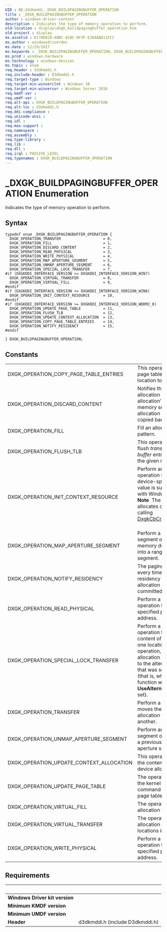 ```yaml
---
UID : NE:d3dkmddi._DXGK_BUILDPAGINGBUFFER_OPERATION
title : _DXGK_BUILDPAGINGBUFFER_OPERATION
author : windows-driver-content
description : Indicates the type of memory operation to perform.
old-location : display\dxgk_buildpagingbuffer_operation.htm
old-project : display
ms.assetid : D170D828-A0BC-4CBC-9F3F-E384AAD11FCC
ms.author : windowsdriverdev
ms.date : 12/29/2017
ms.keywords : _DXGK_BUILDPAGINGBUFFER_OPERATION, DXGK_BUILDPAGINGBUFFER_OPERATION
ms.prod : windows-hardware
ms.technology : windows-devices
ms.topic : enum
req.header : d3dkmddi.h
req.include-header : D3dkmddi.h
req.target-type : Windows
req.target-min-winverclnt : Windows 10
req.target-min-winversvr : Windows Server 2016
req.kmdf-ver : 
req.umdf-ver : 
req.alt-api : DXGK_BUILDPAGINGBUFFER_OPERATION
req.alt-loc : d3dkmddi.h
req.ddi-compliance : 
req.unicode-ansi : 
req.idl : 
req.max-support : 
req.namespace : 
req.assembly : 
req.type-library : 
req.lib : 
req.dll : 
req.irql : PASSIVE_LEVEL
req.typenames : DXGK_BUILDPAGINGBUFFER_OPERATION
---
```


# _DXGK_BUILDPAGINGBUFFER_OPERATION Enumeration
Indicates the type of memory operation to perform.

## Syntax
````
typedef enum _DXGK_BUILDPAGINGBUFFER_OPERATION { 
  DXGK_OPERATION_TRANSFER                   = 0,
  DXGK_OPERATION_FILL                       = 1,
  DXGK_OPERATION_DISCARD_CONTENT            = 2,
  DXGK_OPERATION_READ_PHYSICAL              = 3,
  DXGK_OPERATION_WRITE_PHYSICAL             = 4,
  DXGK_OPERATION_MAP_APERTURE_SEGMENT       = 5,
  DXGK_OPERATION_UNMAP_APERTURE_SEGMENT     = 6,
  DXGK_OPERATION_SPECIAL_LOCK_TRANSFER      = 7,
#if (DXGKDDI_INTERFACE_VERSION >= DXGKDDI_INTERFACE_VERSION_WIN7)
  DXGK_OPERATION_VIRTUAL_TRANSFER           = 8,
  DXGK_OPERATION_VIRTUAL_FILL               = 9,
#endif 
#if (DXGKDDI_INTERFACE_VERSION >= DXGKDDI_INTERFACE_VERSION_WIN8)
  DXGK_OPERATION_INIT_CONTEXT_RESOURCE      = 10,
#endif 
#if (DXGKDDI_INTERFACE_VERSION >= DXGKDDI_INTERFACE_VERSION_WDDM2_0)
  DXGK_OPERATION_UPDATE_PAGE_TABLE          = 11,
  DXGK_OPERATION_FLUSH_TLB                  = 12,
  DXGK_OPERATION_UPDATE_CONTEXT_ALLOCATION  = 13,
  DXGK_OPERATION_COPY_PAGE_TABLE_ENTRIES    = 14,
  DXGK_OPERATION_NOTIFY_RESIDENCY           = 15,
#endif 
  
} DXGK_BUILDPAGINGBUFFER_OPERATION;
````

## Constants

<table>

<tr>
<td>DXGK_OPERATION_COPY_PAGE_TABLE_ENTRIES</td>
<td>This operation is called to copy page table entries from one location to another.</td>
</tr>

<tr>
<td>DXGK_OPERATION_DISCARD_CONTENT</td>
<td>Notifies the driver that an allocation is discarded from the allocation's current location in a memory segment (that is, the allocation is evicted and not copied back to system memory).</td>
</tr>

<tr>
<td>DXGK_OPERATION_FILL</td>
<td>Fill an allocation with a specified pattern.</td>
</tr>

<tr>
<td>DXGK_OPERATION_FLUSH_TLB</td>
<td>This operation instructs GPU to flush <i>translation look-aside buffer</i> entries, which belong to the given root page table.</td>
</tr>

<tr>
<td>DXGK_OPERATION_INIT_CONTEXT_RESOURCE</td>
<td>Perform an context initialization operation for a GPU context or device-specific context. This value is supported beginning with Windows 8.


<div class="alert"><b>Note</b>  The display miniport driver allocates context resources by calling <a href="..\d3dkmddi\nc-d3dkmddi-dxgkcb_createcontextallocation.md">DxgkCbCreateContextAllocation</a>.</div>
<div> </div></td>
</tr>

<tr>
<td>DXGK_OPERATION_MAP_APERTURE_SEGMENT</td>
<td>Perform a map-aperture-segment operation that maps a memory descriptor list (MDL) into a range of an aperture segment.</td>
</tr>

<tr>
<td>DXGK_OPERATION_NOTIFY_RESIDENCY</td>
<td>The paging operation is issued every time an allocation residency is changed (when allocation is evicted or committed).</td>
</tr>

<tr>
<td>DXGK_OPERATION_READ_PHYSICAL</td>
<td>Perform a read-physical operation that reads from a specified physical memory address.</td>
</tr>

<tr>
<td>DXGK_OPERATION_SPECIAL_LOCK_TRANSFER</td>
<td>Perform a special transfer operation that moves the content of an allocation from one location to another. In this operation, the content of the allocation is transferred from or to the alternate virtual address that was set up for the allocation (that is, when the <a href="..\d3dumddi\nc-d3dumddi-pfnd3dddi_lockcb.md">pfnLockCb</a> function was called with the <b>UseAlternateVA</b> bit-field flag set).</td>
</tr>

<tr>
<td>DXGK_OPERATION_TRANSFER</td>
<td>Perform a transfer operation that moves the content of an allocation from one location to another.</td>
</tr>

<tr>
<td>DXGK_OPERATION_UNMAP_APERTURE_SEGMENT</td>
<td>Perform an unmap-aperture-segment operation that unmaps a previously mapped range of an aperture segment.</td>
</tr>

<tr>
<td>DXGK_OPERATION_UPDATE_CONTEXT_ALLOCATION</td>
<td>This operation is used to update the content of a context or device allocation.</td>
</tr>

<tr>
<td>DXGK_OPERATION_UPDATE_PAGE_TABLE</td>
<td>The operation is called to allow the kernel mode driver to build a command buffer to update a page table.</td>
</tr>

<tr>
<td>DXGK_OPERATION_VIRTUAL_FILL</td>
<td>The operation is used to fill an allocation with a pattern.</td>
</tr>

<tr>
<td>DXGK_OPERATION_VIRTUAL_TRANSFER</td>
<td>The operation is used to transfer allocation content between locations in memory.</td>
</tr>

<tr>
<td>DXGK_OPERATION_WRITE_PHYSICAL</td>
<td>Perform a write-physical operation that writes to a specified physical memory address.</td>
</tr>
</table>


## Requirements
| &nbsp; | &nbsp; |
| ---- |:---- |
| **Windows Driver kit version** |  |
| **Minimum KMDF version** |  |
| **Minimum UMDF version** |  |
| **Header** | d3dkmddi.h (include D3dkmddi.h) |